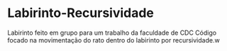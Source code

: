 # Labirinto-Recursividade
Labirinto feito em grupo para um trabalho da faculdade de CDC
Código focado na movimentação do rato dentro do labirinto por recursividade.w
